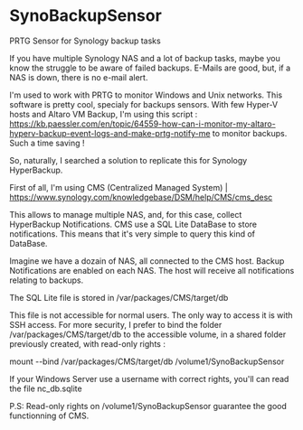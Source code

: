 # SynoBackupSensor
PRTG Sensor for Synology backup tasks

If you have multiple Synology NAS and a lot of backup tasks, maybe you know the struggle to be aware of failed backups. E-Mails are good, but, if a NAS is down, there is no e-mail alert. 

I'm used to work with PRTG to monitor Windows and Unix networks. This software is pretty cool, specialy for backups sensors. With few Hyper-V hosts and Altaro VM Backup, I'm using this script : https://kb.paessler.com/en/topic/64559-how-can-i-monitor-my-altaro-hyperv-backup-event-logs-and-make-prtg-notify-me to monitor backups. Such a time saving !

So, naturally, I searched a solution to replicate this for Synology HyperBackup. 

First of all, I'm using CMS (Centralized Managed System) | https://www.synology.com/knowledgebase/DSM/help/CMS/cms_desc

This allows to manage multiple NAS, and, for this case, collect HyperBackup Notifications. CMS use a SQL Lite DataBase to store notifications. This means that it's very simple to query this kind of DataBase.

Imagine we have a dozain of NAS, all connected to the CMS host. Backup Notifications are enabled on each NAS.
The host will receive all notifications relating to backups.

The SQL Lite file is stored in /var/packages/CMS/target/db 

This file is not accessible for normal users. The only way to access it is with SSH access.
For more security, I prefer to bind the folder /var/packages/CMS/target/db to the accessible volume, in a shared folder previously created, with read-only rights :

mount --bind /var/packages/CMS/target/db /volume1/SynoBackupSensor

If your Windows Server use a username with correct rights, you'll can read the file nc_db.sqlite 

P.S: Read-only rights on /volume1/SynoBackupSensor guarantee the good functionning of CMS. 
